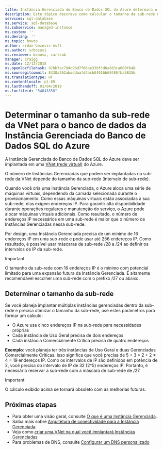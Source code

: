 ```yaml
---
title: Instância Gerenciada do Banco de Dados SQL do Azure determina o tamanho da sub-rede/VNet | Microsoft Docs
description: Este tópico descreve como calcular o tamanho da sub-rede na qual as Instâncias Gerenciadas do Banco de Dados SQL do Azure serão implantadas.
services: sql-database
ms.service: sql-database
ms.subservice: managed-instance
ms.custom: ''
ms.devlang: ''
ms.topic: howto
author: srdan-bozovic-msft
ms.author: srbozovi
ms.reviewer: bonova, carlrab
manager: craigg
ms.date: 12/12/2018
ms.openlocfilehash: 97bb7ac79dc96d7f66ae330f5d6a603ca600f648
ms.sourcegitcommit: 8330a262abaddaafd4acb04016b68486fba5835b
ms.translationtype: HT
ms.contentlocale: pt-BR
ms.lasthandoff: 01/04/2019
ms.locfileid: "54043356"
---
```

# <a name="determine-vnet-subnet-size-for-azure-sql-database-managed-instance"></a>Determinar o tamanho da sub-rede da VNet para o banco de dados da Instância Gerenciada do Banco de Dados SQL do Azure

A Instância Gerenciada do Banco de Dados SQL do Azure deve ser implantada em uma [VNet (rede virtual)](../virtual-network/virtual-networks-overview.md) do Azure.

O número de Instâncias Gerenciadas que podem ser implantadas na sub-rede da VNet depende do tamanho da sub-rede (intervalo de sub-rede).

Quando você cria uma Instância Gerenciada, o Azure aloca uma série de máquinas virtuais, dependendo da camada selecionada durante o provisionamento. Como essas máquinas virtuais estão associadas à sua sub-rede, elas exigem endereços IP. Para garantir alta disponibilidade durante operações regulares e manutenção do serviço, o Azure pode alocar máquinas virtuais adicionais. Como resultado, o número de endereços IP necessários em uma sub-rede é maior que o número de Instâncias Gerenciadas nessa sub-rede.

Por design, uma Instância Gerenciada precisa de um mínimo de 16 endereços IP em uma sub-rede e pode usar até 256 endereços IP. Como resultado, é possível usar máscaras de sub-rede /28 a /24 ao definir os intervalos de IP da sub-rede.

> [!IMPORTANT]
> O tamanho da sub-rede com 16 endereços IP é o mínimo com potencial limitado para uma expansão futura da Instância Gerenciada. É altamente recomendável escolher uma sub-rede com o prefixo /27 ou abaixo.

## <a name="determine-subnet-size"></a>Determinar o tamanho da sub-rede

Se você planeja implantar múltiplas instâncias gerenciadas dentro da sub-rede e precisa otimizar o tamanho da sub-rede, use estes parâmetros para formar um cálculo:

- O Azure usa cinco endereços IP na sub-rede para necessidades próprias
- Cada instância de Uso Geral precisa de dois endereços
- Cada instância Comercialmente Crítica precisa de quatro endereços

**Exemplo**: você planeja ter três instâncias de Uso Geral e duas Gerenciadas Comercialmente Críticas. Isso significa que você precisa de 5 + 3 * 2 + 2 * 4 = 19 endereços IP. Como os intervalos de IP são definidos em potência de 2, você precisa do intervalo de IP de 32 (2^5) endereços IP. Portanto, é necessário reservar a sub-rede com a máscara de sub-rede de /27.

> [!IMPORTANT]
> O cálculo exibido acima se tornará obsoleto com as melhorias futuras.

## <a name="next-steps"></a>Próximas etapas

- Para obter uma visão geral, consulte [O que é uma Instância Gerenciada](sql-database-managed-instance.md).
- Saiba mais sobre [Arquitetura de conectividade para a Instância Gerenciada](sql-database-managed-instance-connectivity-architecture.md).
- Veja como [criar uma VNet na qual você implantará Instâncias Gerenciadas](sql-database-managed-instance-create-vnet-subnet.md)
- Para problemas de DNS, consulte [Configurar um DNS personalizado](sql-database-managed-instance-custom-dns.md)
